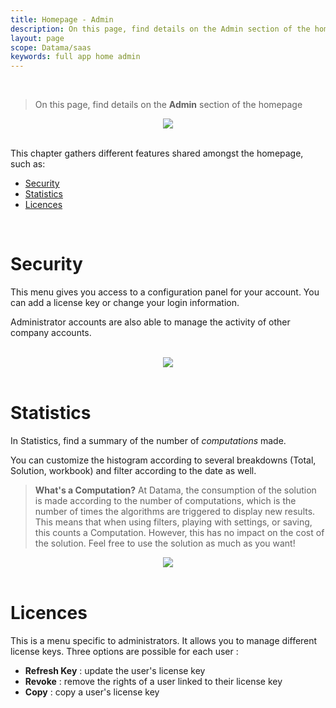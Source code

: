 ```yaml
---
title: Homepage - Admin
description: On this page, find details on the Admin section of the homepage
layout: page
scope: Datama/saas
keywords: full app home admin
---
```


<br>

>On this page, find details on the **Admin** section of the homepage


<center><img src="{{site.url}}/{{site.baseurl}}/core_app/new/interface/homepage/admin/images/admin.jpg"/></center>

<br>

This chapter gathers different features shared amongst the homepage, such as:
- [Security](#security)
- [Statistics](#statistics)
- [Licences](#licences)

<br>

# <b>Security</b>


This menu gives you access to a configuration panel for your account. You can add a license key or change your login information.

Administrator accounts are also able to manage the activity of other company accounts.

<br>

<center><img src="{{site.url}}/{{site.baseurl}}/core_app/new/interface/homepage/admin/images/security.png"/></center>

<br>

# <b>Statistics</b>

In Statistics, find a summary of the number of <i>computations</i> made.

You can customize the histogram according to several breakdowns (Total, Solution, workbook) and filter according to the date as well.

> **What's a Computation?**
At Datama, the consumption of the solution is made according to the number of computations, which is the number of times the algorithms are triggered to display new results. This means that when using filters, playing with settings, or saving, this counts a Computation. However, this has no impact on the cost of the solution. Feel free to use the solution as much as you want!

<center><img src="{{site.url}}/{{site.baseurl}}/core_app/new/interface/homepage/admin/images/statistic.png"/></center>

<br>

# <b>Licences</b>


This is a menu specific to administrators. It allows you to manage different license keys. Three options are possible for each user :

- **Refresh Key** : update the user's license key
- **Revoke** : remove the rights of a user linked to their license key
- **Copy** : copy a user's license key
